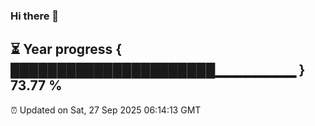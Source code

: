 ### Hi there 👋
⏳ Year progress { ██████████████████████▁▁▁▁▁▁▁▁ } 73.77 %
---
⏰ Updated on Sat, 27 Sep 2025 06:14:13 GMT

